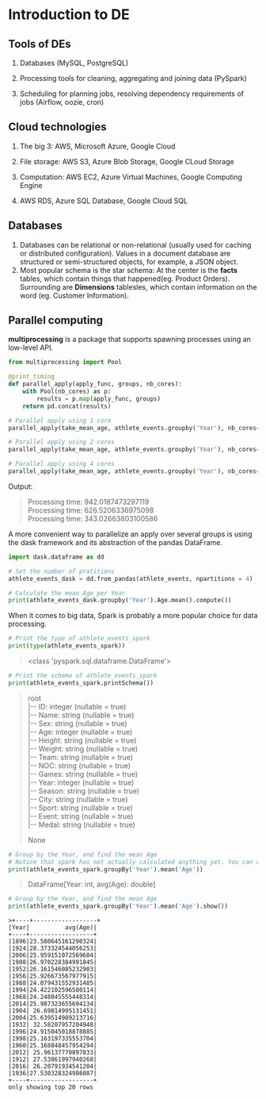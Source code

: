 # Introduction to DE

## Tools of DEs

1. Databases (MySQL, PostgreSQL)

2. Processing tools for cleaning, aggregating and joining data (PySpark)

3. Scheduling for planning jobs, resolving dependency requirements of jobs (Airflow, oozie, cron)

## Cloud technologies

1. The big 3: AWS, Microsoft Azure, Google Cloud

2. File storage: AWS S3, Azure Blob Storage, Google CLoud Storage

3. Computation: AWS EC2, Azure Virtual Machines, Google Computing Engine

4. AWS RDS, Azure SQL Database,  Google Cloud SQL

## Databases

1. Databases can be relational or non-relational (usually used for caching or distributed configuration). Values in a document database are structured or semi-structured objects, for example, a JSON object.
2. Most popular schema is the star schema: At the center is the **facts** tables, which contain things that happened(eg. Product Orders). Surrounding are **Dimensions** tablesles, which contain information on the word (eg. Customer Information).

## Parallel computing

**multiprocessing** is a package that supports spawning processes using an low-level API.

```python
from multiprocessing import Pool

@print_timing
def parallel_apply(apply_func, groups, nb_cores):
    with Pool(nb_cores) as p:
        results = p.map(apply_func, groups)
    return pd.concat(results)

# Parallel apply using 1 core
parallel_apply(take_mean_age, athlete_events.groupby('Year'), nb_cores=1)

# Parallel apply using 2 cores
parallel_apply(take_mean_age, athlete_events.groupby('Year'), nb_cores=2)

# Parallel apply using 4 cores
parallel_apply(take_mean_age, athlete_events.groupby('Year'), nb_cores=4)
```

Output:

>Processing time: 942.0187473297119  
>Processing time: 626.5206336975098  
>Processing time: 343.02663803100586  

A more convenient way to parallelize an apply over several groups is using the dask framework and its abstraction of the pandas DataFrame.

```python
import dask.dataframe as dd

# Set the number of pratitions
athlete_events_dask = dd.from_pandas(athlete_events, npartitions = 4)

# Calculate the mean Age per Year
print(athlete_events_dask.groupby('Year').Age.mean().compute())
```

When it comes to big data, Spark is probably a more popular choice for data processing.

```python
# Print the type of athlete_events_spark
print(type(athlete_events_spark))
```
><class 'pyspark.sql.dataframe.DataFrame'>

```python
# Print the schema of athlete_events_spark
print(athlete_events_spark.printSchema())
```
>root  
> |-- ID: integer (nullable = true)  
> |-- Name: string (nullable = true)  
> |-- Sex: string (nullable = true)  
> |-- Age: integer (nullable = true)  
> |-- Height: string (nullable = true)  
> |-- Weight: string (nullable = true)  
> |-- Team: string (nullable = true)  
> |-- NOC: string (nullable = true)  
> |-- Games: string (nullable = true)  
> |-- Year: integer (nullable = true)  
> |-- Season: string (nullable = true)  
> |-- City: string (nullable = true)  
> |-- Sport: string (nullable = true)  
> |-- Event: string (nullable = true)  
> |-- Medal: string (nullable = true)  
>  
>None  

```python
# Group by the Year, and find the mean Age
# Notice that spark has not actually calculated anything yet. You can call this lazy evaluation.
print(athlete_events_spark.groupBy('Year').mean('Age'))
```
>DataFrame[Year: int, avg(Age): double]

```python
# Group by the Year, and find the mean Age
print(athlete_events_spark.groupBy('Year').mean('Age').show())
```

```
>+----+------------------+
|Year|          avg(Age)|
+----+------------------+
|1896|23.580645161290324|
|1924|28.373324544056253|
|2006|25.959151072569604|
|1908|26.970228384991845|
|1952|26.161546085232903|
|1956|25.926673567977915|
|1988|24.079431552931485|
|1994|24.422102596580114|
|1968|24.248045555448314|
|2014|25.987323655694134|
|1904| 26.69814995131451|
|2004|25.639514989213716|
|1932| 32.58207957204948|
|1996|24.915045018878885|
|1998|25.163197335553704|
|1960|25.168848457954294|
|2012| 25.96137770897833|
|1912| 27.53861997940268|
|2016| 26.20791934541204|
|1936|27.530328324986087|
+----+------------------+
only showing top 20 rows
```
